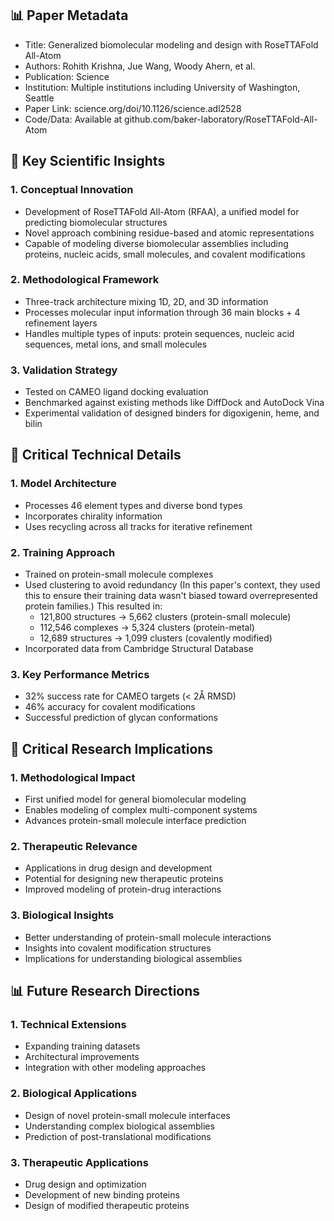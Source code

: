 ## 📊 Paper Metadata
- Title: Generalized biomolecular modeling and design with RoseTTAFold All-Atom
- Authors: Rohith Krishna, Jue Wang, Woody Ahern, et al.
- Publication: Science
- Institution: Multiple institutions including University of Washington, Seattle
- Paper Link: science.org/doi/10.1126/science.adl2528
- Code/Data: Available at github.com/baker-laboratory/RoseTTAFold-All-Atom

## 🔄 Key Scientific Insights
### 1. Conceptual Innovation
- Development of RoseTTAFold All-Atom (RFAA), a unified model for predicting biomolecular structures
- Novel approach combining residue-based and atomic representations
- Capable of modeling diverse biomolecular assemblies including proteins, nucleic acids, small molecules, and covalent modifications

### 2. Methodological Framework
- Three-track architecture mixing 1D, 2D, and 3D information
- Processes molecular input information through 36 main blocks + 4 refinement layers
- Handles multiple types of inputs: protein sequences, nucleic acid sequences, metal ions, and small molecules

### 3. Validation Strategy
- Tested on CAMEO ligand docking evaluation
- Benchmarked against existing methods like DiffDock and AutoDock Vina
- Experimental validation of designed binders for digoxigenin, heme, and bilin

## 🔬 Critical Technical Details
### 1. Model Architecture
- Processes 46 element types and diverse bond types
- Incorporates chirality information
- Uses recycling across all tracks for iterative refinement

### 2. Training Approach
- Trained on protein-small molecule complexes
- Used clustering to avoid redundancy
  (In this paper's context, they used this to ensure their training data wasn't biased toward overrepresented protein families.) This resulted in:
  - 121,800 structures → 5,662 clusters (protein-small molecule)
  - 112,546 complexes → 5,324 clusters (protein-metal)
  - 12,689 structures → 1,099 clusters (covalently modified)
- Incorporated data from Cambridge Structural Database

### 3. Key Performance Metrics
- 32% success rate for CAMEO targets (< 2Å RMSD)
- 46% accuracy for covalent modifications
- Successful prediction of glycan conformations

## 💭 Critical Research Implications
### 1. Methodological Impact
- First unified model for general biomolecular modeling
- Enables modeling of complex multi-component systems
- Advances protein-small molecule interface prediction

### 2. Therapeutic Relevance
- Applications in drug design and development
- Potential for designing new therapeutic proteins
- Improved modeling of protein-drug interactions

### 3. Biological Insights
- Better understanding of protein-small molecule interactions
- Insights into covalent modification structures
- Implications for understanding biological assemblies

## 📊 Future Research Directions
### 1. Technical Extensions
- Expanding training datasets
- Architectural improvements
- Integration with other modeling approaches

### 2. Biological Applications
- Design of novel protein-small molecule interfaces
- Understanding complex biological assemblies
- Prediction of post-translational modifications

### 3. Therapeutic Applications
- Drug design and optimization
- Development of new binding proteins
- Design of modified therapeutic proteins
